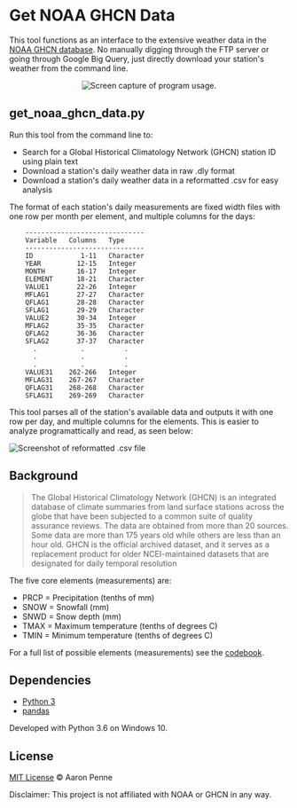 Get NOAA GHCN Data
==================

This tool functions as an interface to the extensive weather data in the [NOAA GHCN database](https://www.ncdc.noaa.gov/data-access/land-based-station-data/land-based-datasets/global-historical-climatology-network-ghcn). No manually digging through the FTP server or going through Google Big Query, just directly download your station's weather from the command line.

<p align="center"><img src="https://github.com/aaronpenne/get_noaa_ghcn_data/blob/master/screenshots/usage.gif" alt="Screen capture of program usage."></p>

get_noaa_ghcn_data.py
---------------------
Run this tool from the command line to:
- Search for a Global Historical Climatology Network (GHCN) station ID using plain text
- Download a station's daily weather data in raw .dly format
- Download a station's daily weather data in a reformatted .csv for easy analysis

The format of each station's daily measurements are fixed width files with one row per month per element, and multiple columns for the days:

```
    ------------------------------
    Variable   Columns   Type
    ------------------------------
    ID            1-11   Character
    YEAR         12-15   Integer
    MONTH        16-17   Integer
    ELEMENT      18-21   Character
    VALUE1       22-26   Integer
    MFLAG1       27-27   Character
    QFLAG1       28-28   Character
    SFLAG1       29-29   Character
    VALUE2       30-34   Integer
    MFLAG2       35-35   Character
    QFLAG2       36-36   Character
    SFLAG2       37-37   Character
      .           .          .
      .           .          .
      .           .          .
    VALUE31    262-266   Integer
    MFLAG31    267-267   Character
    QFLAG31    268-268   Character
    SFLAG31    269-269   Character
```

This tool parses all of the station's available data and outputs it with one row per day, and multiple columns for the elements. This is easier to analyze programattically and read, as seen below: 

![Screenshot of reformatted .csv file](https://github.com/aaronpenne/get_noaa_ghcn_data/blob/master/screenshots/csv.png)


Background
----------

> The Global Historical Climatology Network (GHCN) is an integrated database of climate summaries from land surface stations across the globe that have been subjected to a common suite of quality assurance reviews. The data are obtained from more than 20 sources. Some data are more than 175 years old while others are less than an hour old. GHCN is the official archived dataset, and it serves as a replacement product for older NCEI-maintained datasets that are designated for daily temporal resolution

The five core elements (measurements) are:
- PRCP = Precipitation (tenths of mm)
- SNOW = Snowfall (mm)
- SNWD = Snow depth (mm)
- TMAX = Maximum temperature (tenths of degrees C)
- TMIN = Minimum temperature (tenths of degrees C)

For a full list of possible elements (measurements) see the [codebook](https://www1.ncdc.noaa.gov/pub/data/ghcn/daily/readme.txt).


Dependencies
------------
- [Python 3](https://www.python.org/)
- [pandas](https://github.com/pandas-dev/pandas)

Developed with Python 3.6 on Windows 10. 


License
-------
[MIT License](https://github.com/aaronpenne/get_noaa_ghcn_data/blob/master/LICENSE.md) © Aaron Penne

Disclaimer: This project is not affiliated with NOAA or GHCN in any way.
